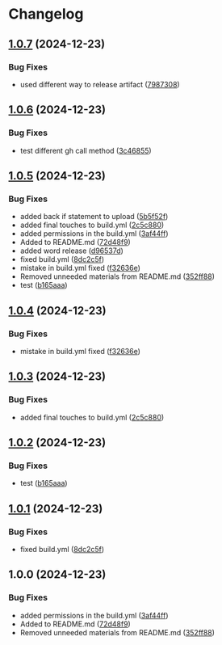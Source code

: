 # Changelog

## [1.0.7](https://github.com/skolodny-leffell/Bethpage-Golf-Reservation-Bot/compare/v1.0.6...v1.0.7) (2024-12-23)


### Bug Fixes

* used different way to release artifact ([7987308](https://github.com/skolodny-leffell/Bethpage-Golf-Reservation-Bot/commit/79873083c9761b36decabdfea4f42a21ef9c2c89))

## [1.0.6](https://github.com/skolodny-leffell/Bethpage-Golf-Reservation-Bot/compare/v1.0.5...v1.0.6) (2024-12-23)


### Bug Fixes

* test different gh call method ([3c46855](https://github.com/skolodny-leffell/Bethpage-Golf-Reservation-Bot/commit/3c4685527b413356205a939dd7833bdd4924366d))

## [1.0.5](https://github.com/skolodny-leffell/Bethpage-Golf-Reservation-Bot/compare/v1.0.4...v1.0.5) (2024-12-23)


### Bug Fixes

* added back if statement to upload ([5b5f52f](https://github.com/skolodny-leffell/Bethpage-Golf-Reservation-Bot/commit/5b5f52fa25a02214a836392f4c46edf9c2a8ab20))
* added final touches to build.yml ([2c5c880](https://github.com/skolodny-leffell/Bethpage-Golf-Reservation-Bot/commit/2c5c880bd9f624be9aade7dbd1aef4013027a3cd))
* added permissions in the build.yml ([3af44ff](https://github.com/skolodny-leffell/Bethpage-Golf-Reservation-Bot/commit/3af44ffb9717ae135ecb57f4c1ffa6434dabc965))
* Added to README.md ([72d48f9](https://github.com/skolodny-leffell/Bethpage-Golf-Reservation-Bot/commit/72d48f9416747ea48d810c19fe887b2f77548a72))
* added word release ([d96537d](https://github.com/skolodny-leffell/Bethpage-Golf-Reservation-Bot/commit/d96537d57df22edf61598afb6129efa5a6cafb64))
* fixed build.yml ([8dc2c5f](https://github.com/skolodny-leffell/Bethpage-Golf-Reservation-Bot/commit/8dc2c5fe3c9ba9796ab210c2dcf88c55c52600f4))
* mistake in build.yml fixed ([f32636e](https://github.com/skolodny-leffell/Bethpage-Golf-Reservation-Bot/commit/f32636e709aae061831be1be5276550f39df2a9b))
* Removed unneeded materials from README.md ([352ff88](https://github.com/skolodny-leffell/Bethpage-Golf-Reservation-Bot/commit/352ff885f470c676aa8690c52ee2416c62202071))
* test ([b165aaa](https://github.com/skolodny-leffell/Bethpage-Golf-Reservation-Bot/commit/b165aaa2b79dcb65f56fb92dffc7f411fb233ae6))

## [1.0.4](https://github.com/skolodny-leffell/Bethpage-Golf-Reservation-Bot/compare/v1.0.3...v1.0.4) (2024-12-23)


### Bug Fixes

* mistake in build.yml fixed ([f32636e](https://github.com/skolodny-leffell/Bethpage-Golf-Reservation-Bot/commit/f32636e709aae061831be1be5276550f39df2a9b))

## [1.0.3](https://github.com/skolodny-leffell/Bethpage-Golf-Reservation-Bot/compare/v1.0.2...v1.0.3) (2024-12-23)


### Bug Fixes

* added final touches to build.yml ([2c5c880](https://github.com/skolodny-leffell/Bethpage-Golf-Reservation-Bot/commit/2c5c880bd9f624be9aade7dbd1aef4013027a3cd))

## [1.0.2](https://github.com/skolodny-leffell/Bethpage-Golf-Reservation-Bot/compare/v1.0.1...v1.0.2) (2024-12-23)


### Bug Fixes

* test ([b165aaa](https://github.com/skolodny-leffell/Bethpage-Golf-Reservation-Bot/commit/b165aaa2b79dcb65f56fb92dffc7f411fb233ae6))

## [1.0.1](https://github.com/skolodny-leffell/Bethpage-Golf-Reservation-Bot/compare/v1.0.0...v1.0.1) (2024-12-23)


### Bug Fixes

* fixed build.yml ([8dc2c5f](https://github.com/skolodny-leffell/Bethpage-Golf-Reservation-Bot/commit/8dc2c5fe3c9ba9796ab210c2dcf88c55c52600f4))

## 1.0.0 (2024-12-23)


### Bug Fixes

* added permissions in the build.yml ([3af44ff](https://github.com/skolodny-leffell/Bethpage-Golf-Reservation-Bot/commit/3af44ffb9717ae135ecb57f4c1ffa6434dabc965))
* Added to README.md ([72d48f9](https://github.com/skolodny-leffell/Bethpage-Golf-Reservation-Bot/commit/72d48f9416747ea48d810c19fe887b2f77548a72))
* Removed unneeded materials from README.md ([352ff88](https://github.com/skolodny-leffell/Bethpage-Golf-Reservation-Bot/commit/352ff885f470c676aa8690c52ee2416c62202071))
